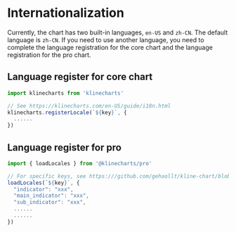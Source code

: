 # Internationalization

Currently, the chart has two built-in languages, `en-US` and `zh-CN`. The default language is `zh-CN`. If you need to use another language, you need to complete the language registration for the core chart and the language registration for the pro chart.

## Language register for core chart

```typescript
import klinecharts from 'klinecharts'

// See https://klinecharts.com/en-US/guide/i18n.html
klinecharts.registerLocale(`${key}`, {
  ......
})
```

## Language register for pro

```typescript
import { loadLocales } from '@klinecharts/pro'

// For specific keys, see https:///github.com/gehaollt/kline-chart/blob/main/src/i18n/zh-CN.json
loadLocales(`${key}`, {
  "indicator": "xxx",
  "main_indicator": "xxx",
  "sub_indicator": "xxx",
  ......
  ......
})
```
